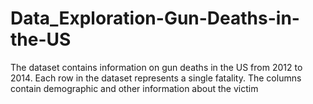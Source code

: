 # Data_Exploration-Gun-Deaths-in-the-US

The dataset contains information on gun deaths in the US from 2012 to 2014.
Each row in the dataset represents a single fatality. 
The columns contain demographic and other information about the victim
